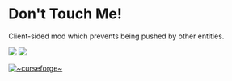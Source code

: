 # Don't Touch Me!

Client-sided mod which prevents being pushed by other entities.

[![](http://cf.way2muchnoise.eu/full_906914_downloads.svg)](https://www.curseforge.com/minecraft/mc-mods/dont-touch-me)
[![](https://cf.way2muchnoise.eu/versions/906914.svg)](https://www.curseforge.com/minecraft/mc-mods/dont-touch-me)

[![~curseforge~](https://raw.githubusercontent.com/intergrav/devins-badges/main/badges/curseforge_64h.png)](https://www.curseforge.com/minecraft/mc-mods/dont-touch-me)
